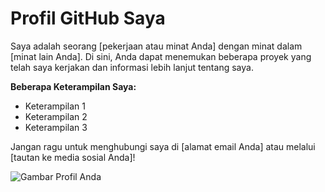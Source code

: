 # Profil GitHub Saya

Saya adalah seorang [pekerjaan atau minat Anda] dengan minat dalam [minat lain Anda]. Di sini, Anda dapat menemukan beberapa proyek yang telah saya kerjakan dan informasi lebih lanjut tentang saya.

**Beberapa Keterampilan Saya:**
- Keterampilan 1
- Keterampilan 2
- Keterampilan 3

Jangan ragu untuk menghubungi saya di [alamat email Anda] atau melalui [tautan ke media sosial Anda]!

![Gambar Profil Anda](URL_gambar_profil_anda)

